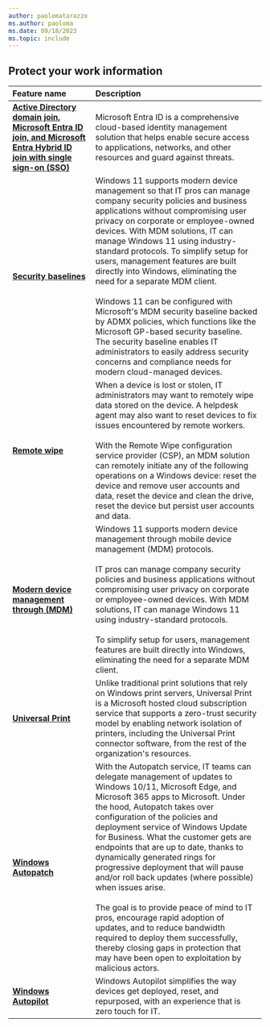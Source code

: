 ```yaml
---
author: paolomatarazzo
ms.author: paoloma
ms.date: 09/18/2023
ms.topic: include
---
```


## Protect your work information

| Feature name | Description |
|:---|:---|
| **[Active Directory domain join, Microsoft Entra ID join, and Microsoft Entra Hybrid ID join with single sign-on (SSO)](/azure/active-directory/devices/concept-directory-join)** | Microsoft Entra ID is a comprehensive cloud-based identity management solution that helps enable secure access to applications, networks, and other resources and guard against threats. |
| **[Security baselines](/windows/security/operating-system-security/device-management/windows-security-configuration-framework/windows-security-baselines)** | Windows 11 supports modern device management so that IT pros can manage company security policies and business applications without compromising user privacy on corporate or employee-owned devices. With MDM solutions, IT can manage Windows 11 using industry-standard protocols. To simplify setup for users, management features are built directly into Windows, eliminating the need for a separate MDM client. <br><br>Windows 11 can be configured with Microsoft's MDM security baseline backed by ADMX policies, which functions like the Microsoft GP-based security baseline. The security baseline enables IT administrators to easily address security concerns and compliance needs for modern cloud-managed devices. |
| **[Remote wipe](/windows/client-management/mdm/remotewipe-csp)** | When a device is lost or stolen, IT administrators may want to remotely wipe data stored on the device. A helpdesk agent may also want to reset devices to fix issues encountered by remote workers. <br><br>With the Remote Wipe configuration service provider (CSP), an MDM solution can remotely initiate any of the following operations on a Windows device: reset the device and remove user accounts and data, reset the device and clean the drive, reset the device but persist user accounts and data. |
| **[Modern device management through (MDM)](/windows/client-management/mdm-overview)** | Windows 11 supports modern device management through mobile device management (MDM) protocols.<br><br>IT pros can manage company security policies and business applications without compromising user privacy on corporate or employee-owned devices. With MDM solutions, IT can manage Windows 11 using industry-standard protocols.<br><br>To simplify setup for users, management features are built directly into Windows, eliminating the need for a separate MDM client.  |
| **[Universal Print](/universal-print/)** | Unlike traditional print solutions that rely on Windows print servers, Universal Print is a Microsoft hosted cloud subscription service that supports a zero-trust security model by enabling network isolation of printers, including the Universal Print connector software, from the rest of the organization's resources. |
| **[Windows Autopatch](/windows/deployment/windows-autopatch/)** | With the Autopatch service, IT teams can delegate management of updates to Windows 10/11, Microsoft Edge, and Microsoft 365 apps to Microsoft. Under the hood, Autopatch takes over configuration of the policies and deployment service of Windows Update for Business. What the customer gets are endpoints that are up to date, thanks to dynamically generated rings for progressive deployment that will pause and/or roll back updates (where possible) when issues arise. <br><br>The goal is to provide peace of mind to IT pros, encourage rapid adoption of updates, and to reduce bandwidth required to deploy them successfully, thereby closing gaps in protection that may have been open to exploitation by malicious actors.  |
| **[Windows Autopilot](/autopilot/)** | Windows Autopilot simplifies the way devices get deployed, reset, and repurposed, with an experience that is zero touch for IT. |
